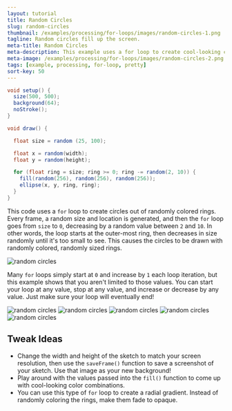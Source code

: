 ```yaml
---
layout: tutorial
title: Random Circles
slug: random-circles
thumbnail: /examples/processing/for-loops/images/random-circles-1.png
tagline: Random circles fill up the screen.
meta-title: Random Circles
meta-description: This example uses a for loop to create cool-looking circles.
meta-image: /examples/processing/for-loops/images/random-circles-2.png
tags: [example, processing, for-loop, pretty]
sort-key: 50
---
```


```java
void setup() {
  size(500, 500); 
  background(64);
  noStroke();
}

void draw() {

  float size = random (25, 100);

  float x = random(width);
  float y = random(height);

  for (float ring = size; ring >= 0; ring -= random(2, 10)) {
    fill(random(256), random(256), random(256));
    ellipse(x, y, ring, ring);
  }
}

```

This code uses a `for` loop to create circles out of randomly colored rings. Every frame, a random size and location is generated, and then the `for` loop goes from `size` to `0`, decreasing by a random value between `2` and `10`. In other words, the loop starts at the outer-most ring, then decreases in size randomly until it's too small to see. This causes the circles to be drawn with randomly colored, randomly sized rings.

![random circles](/examples/processing/for-loops/images/random-circles-3.png)

Many `for` loops simply start at `0` and increase by `1` each loop iteration, but this example shows that you aren't limited to those values. You can start your loop at any value, stop at any value, and increase or decrease by any value. Just make sure your loop will eventually end!

![random circles](/examples/processing/for-loops/images/random-circles-4.png) ![random circles](/examples/processing/for-loops/images/random-circles-5.png) ![random circles](/examples/processing/for-loops/images/random-circles-6.png) ![random circles](/examples/processing/for-loops/images/random-circles-7.png) ![random circles](/examples/processing/for-loops/images/random-circles-8.png)

## Tweak Ideas
- Change the width and height of the sketch to match your screen resolution, then use the `saveFrame()` function to save a screenshot of your sketch. Use that image as your new background!
- Play around with the values passed into the `fill()` function to come up with cool-looking color combinations.
- You can use this type of `for` loop to create a radial gradient. Instead of randomly coloring the rings, make them fade to opaque.
